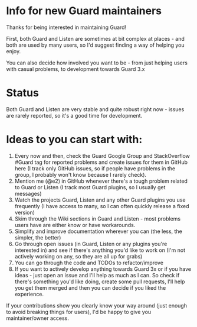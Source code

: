 # Info for new Guard maintainers

Thanks for being interested in maintaining Guard!

First, both Guard and Listen are sometimes at bit complex at places - and both are used by many users, so I'd suggest finding a way of helping you enjoy.

You can also decide how involved you want to be - from just helping users with casual problems, to development towards Guard 3.x

# Status

Both Guard and Listen are very stable and quite robust right now - issues are rarely reported, so it's a good time for development.

# Ideas to you can start with:

1. Every now and then, check the Guard Google Group and StackOverflow #Guard tag for reported problems and create issues for them in GitHub here (I track only GitHub issues, so if people have problems in the group, I probably won't know because I rarely check).
2. Mention me (@e2) in GitHub whenever there's a tough problem related to Guard or Listen (I track most Guard plugins, so I usually get messages)
3. Watch the projects Guard, Listen and any other Guard plugins you use frequently (I have access to many, so I can often quickly release a fixed version)
4. Skim through the Wiki sections in Guard and Listen - most problems users have are either know or have workarounds.
5. Simplify and improve documentation wherever you can (the less, the simpler, the better)
6. Go through open issues (in Guard, Listen or any plugins you're interested in) and see if there's anything you'd like to work on (I'm not actively working on any, so they are all up for grabs)
7. You can go through the code and TODOs to refactor/improve
8. If you want to actively develop anything towards Guard 3x or if you have ideas - just open an issue and I'll help as much as I can.  So check if there's something you'd like doing, create some pull requests, I'll help you get them merged and then you can decide if you liked the experience.

If your contributions show you clearly know your way around (just enough to avoid breaking things for users), I'd be happy to give you maintainer/owner access.
